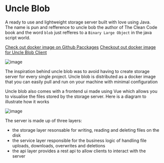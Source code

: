 # Uncle Blob
A ready to use and lightweight storage server built with love using Java. The name is pun and refference to uncle bob the author of The Clean Code book and the word `blob` just refferes to a `Binary Large Object` in the java script world.

[Check out docker image on Github Pacckages](https://github.com/Tadiwr/uncle-blob/pkgs/container/uncle-blob-server)
[Checkout out docker image for Uncle Blob Client]()

![image](https://github.com/user-attachments/assets/d56c5397-312d-4788-ad1a-d895f6dc76ce)


The inspiration behind uncle blob was to avoid having to create storage server for every single project. Uncle blob is distributed as a docker image that you can easily pull and run on your machine with minimal configuration

Uncle blob also comes with a frontend ui made using Vue which allows you to visualise the files stored by the storage server. Here is a diagram to illustrate how it works

![image](https://github.com/user-attachments/assets/f9f103d3-e657-4dbd-8cc5-25cb836ff135)

The server is made up of three layers:
- the storage layer resonsable for writing, reading and deleting files on the disk
- the service layer responsible for the business logic of handling file uploads, downloads, overwrites and deletions
- the api layer provides a rest api to allow clients to interact with the server
